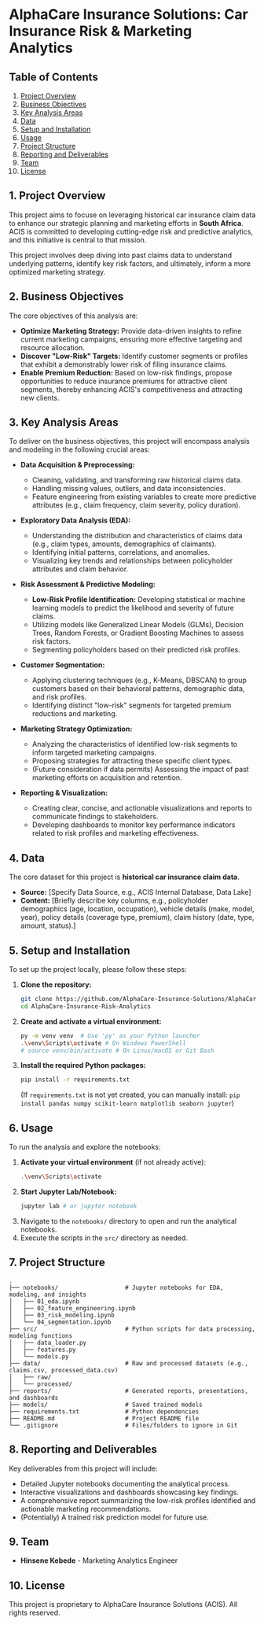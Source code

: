 
# AlphaCare Insurance Solutions: Car Insurance Risk & Marketing Analytics

## Table of Contents

1.  [Project Overview](https://www.google.com/search?q=%23project-overview)
2.  [Business Objectives](https://www.google.com/search?q=%23business-objectives)
3.  [Key Analysis Areas](https://www.google.com/search?q=%23key-analysis-areas)
4.  [Data](https://www.google.com/search?q=%23data)
5.  [Setup and Installation](https://www.google.com/search?q=%23setup-and-installation)
6.  [Usage](https://www.google.com/search?q=%23usage)
7.  [Project Structure](https://www.google.com/search?q=%23project-structure)
8.  [Reporting and Deliverables](https://www.google.com/search?q=%23reporting-and-deliverables)
9.  [Team](https://www.google.com/search?q=%23team)
10. [License](https://www.google.com/search?q=%23license)

## 1\. Project Overview

This project aims to focuse on leveraging historical car insurance claim data to enhance our strategic planning and marketing efforts in **South Africa**. ACIS is committed to developing cutting-edge risk and predictive analytics, and this initiative is central to that mission.

This project involves deep diving into past claims data to understand underlying patterns, identify key risk factors, and ultimately, inform a more optimized marketing strategy.

## 2\. Business Objectives

The core objectives of this analysis are:

  * **Optimize Marketing Strategy:** Provide data-driven insights to refine current marketing campaigns, ensuring more effective targeting and resource allocation.
  * **Discover "Low-Risk" Targets:** Identify customer segments or profiles that exhibit a demonstrably lower risk of filing insurance claims.
  * **Enable Premium Reduction:** Based on low-risk findings, propose opportunities to reduce insurance premiums for attractive client segments, thereby enhancing ACIS's competitiveness and attracting new clients.

## 3\. Key Analysis Areas

To deliver on the business objectives, this project will encompass analysis and modeling in the following crucial areas:

  * **Data Acquisition & Preprocessing:**

      * Cleaning, validating, and transforming raw historical claims data.
      * Handling missing values, outliers, and data inconsistencies.
      * Feature engineering from existing variables to create more predictive attributes (e.g., claim frequency, claim severity, policy duration).

  * **Exploratory Data Analysis (EDA):**

      * Understanding the distribution and characteristics of claims data (e.g., claim types, amounts, demographics of claimants).
      * Identifying initial patterns, correlations, and anomalies.
      * Visualizing key trends and relationships between policyholder attributes and claim behavior.

  * **Risk Assessment & Predictive Modeling:**

      * **Low-Risk Profile Identification:** Developing statistical or machine learning models to predict the likelihood and severity of future claims.
      * Utilizing models like Generalized Linear Models (GLMs), Decision Trees, Random Forests, or Gradient Boosting Machines to assess risk factors.
      * Segmenting policyholders based on their predicted risk profiles.

  * **Customer Segmentation:**

      * Applying clustering techniques (e.g., K-Means, DBSCAN) to group customers based on their behavioral patterns, demographic data, and risk profiles.
      * Identifying distinct "low-risk" segments for targeted premium reductions and marketing.

  * **Marketing Strategy Optimization:**

      * Analyzing the characteristics of identified low-risk segments to inform targeted marketing campaigns.
      * Proposing strategies for attracting these specific client types.
      * (Future consideration if data permits) Assessing the impact of past marketing efforts on acquisition and retention.

  * **Reporting & Visualization:**

      * Creating clear, concise, and actionable visualizations and reports to communicate findings to stakeholders.
      * Developing dashboards to monitor key performance indicators related to risk profiles and marketing effectiveness.

## 4\. Data

The core dataset for this project is **historical car insurance claim data**.

  * **Source:** [Specify Data Source, e.g., ACIS Internal Database, Data Lake]
  * **Content:** [Briefly describe key columns, e.g., policyholder demographics (age, location, occupation), vehicle details (make, model, year), policy details (coverage type, premium), claim history (date, type, amount, status).]

## 5\. Setup and Installation

To set up the project locally, please follow these steps:

1.  **Clone the repository:**
    ```bash
    git clone https://github.com/AlphaCare-Insurance-Solutions/AlphaCare-Insurance-Risk-Analytics.git
    cd AlphaCare-Insurance-Risk-Analytics
    ```
2.  **Create and activate a virtual environment:**
    ```bash
    py -m venv venv  # Use 'py' as your Python launcher
    .\venv\Scripts\activate # On Windows PowerShell
    # source venv/bin/activate # On Linux/macOS or Git Bash
    ```
3.  **Install the required Python packages:**
    ```bash
    pip install -r requirements.txt
    ```
    (If `requirements.txt` is not yet created, you can manually install: `pip install pandas numpy scikit-learn matplotlib seaborn jupyter`)

## 6\. Usage

To run the analysis and explore the notebooks:

1.  **Activate your virtual environment** (if not already active):
    ```bash
    .\venv\Scripts\activate
    ```
2.  **Start Jupyter Lab/Notebook:**
    ```bash
    jupyter lab # or jupyter notebook
    ```
3.  Navigate to the `notebooks/` directory to open and run the analytical notebooks.
4.  Execute the scripts in the `src/` directory as needed.

## 7\. Project Structure

```
.
├── notebooks/                   # Jupyter notebooks for EDA, modeling, and insights
│   ├── 01_eda.ipynb
│   ├── 02_feature_engineering.ipynb
│   ├── 03_risk_modeling.ipynb
│   └── 04_segmentation.ipynb
├── src/                         # Python scripts for data processing, modeling functions
│   ├── data_loader.py
│   ├── features.py
│   └── models.py
├── data/                        # Raw and processed datasets (e.g., claims.csv, processed_data.csv)
│   ├── raw/
│   └── processed/
├── reports/                     # Generated reports, presentations, and dashboards
├── models/                      # Saved trained models
├── requirements.txt             # Python dependencies
├── README.md                    # Project README file
└── .gitignore                   # Files/folders to ignore in Git
```

## 8\. Reporting and Deliverables

Key deliverables from this project will include:

  * Detailed Jupyter notebooks documenting the analytical process.
  * Interactive visualizations and dashboards showcasing key findings.
  * A comprehensive report summarizing the low-risk profiles identified and actionable marketing recommendations.
  * (Potentially) A trained risk prediction model for future use.

## 9\. Team

  * **Hinsene Kebede** - Marketing Analytics Engineer

## 10\. License

This project is proprietary to AlphaCare Insurance Solutions (ACIS). All rights reserved.
